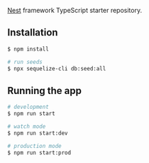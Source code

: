 [Nest](https://github.com/nestjs/nest) framework TypeScript starter repository.

## Installation

```bash
$ npm install

# run seeds
$ npx sequelize-cli db:seed:all
```

## Running the app

```bash
# development
$ npm run start

# watch mode
$ npm run start:dev

# production mode
$ npm run start:prod
```